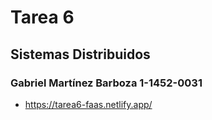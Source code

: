# Tarea 6
## Sistemas Distribuidos
### Gabriel Martínez Barboza 1-1452-0031

- https://tarea6-faas.netlify.app/
